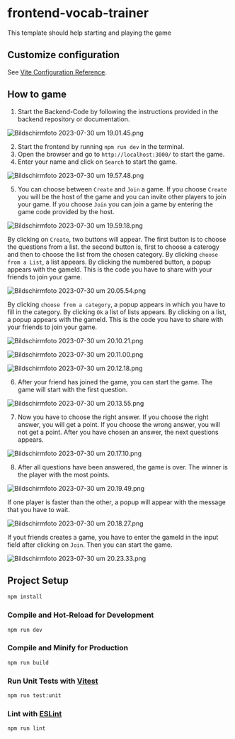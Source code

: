 # frontend-vocab-trainer

This template should help starting and playing the game

## Customize configuration

See [Vite Configuration Reference](https://vitejs.dev/config/).

## How to game

1. Start the Backend-Code by following the instructions provided in the backend repository or documentation.

![Bildschirmfoto 2023-07-30 um 19.01.45.png](..%2F..%2F..%2F..%2Fvar%2Ffolders%2Fbc%2F_qgyldkj1rg1j69_7592pdv80000gn%2FT%2FTemporaryItems%2FNSIRD_screencaptureui_Hc2P2w%2FBildschirmfoto%202023-07-30%20um%2019.01.45.png)



2. Start the frontend by running `npm run dev` in the terminal.
3. Open the browser and go to `http://localhost:3000/` to start the game.
4. Enter your name and click on `Search` to start the game.
   
![Bildschirmfoto 2023-07-30 um 19.57.48.png](..%2F..%2F..%2F..%2Fvar%2Ffolders%2Fbc%2F_qgyldkj1rg1j69_7592pdv80000gn%2FT%2FTemporaryItems%2FNSIRD_screencaptureui_RPdPml%2FBildschirmfoto%202023-07-30%20um%2019.57.48.png)

5. You can choose between `Create` and `Join` a game. If you choose `Create` you will be the host of the game and you can invite other players to join your game. If you choose `Join` you can join a game by entering the game code provided by the host.

![Bildschirmfoto 2023-07-30 um 19.59.18.png](..%2F..%2F..%2F..%2Fvar%2Ffolders%2Fbc%2F_qgyldkj1rg1j69_7592pdv80000gn%2FT%2FTemporaryItems%2FNSIRD_screencaptureui_UAoPVE%2FBildschirmfoto%202023-07-30%20um%2019.59.18.png)

By clicking on `Create`, two buttons will appear. The first button is to choose the questions from a list. the second button is, first to choose a caterogy and then to choose the list from the chosen category.
By clicking `choose from a List`, a list appears. By clicking the numbered button, a popup appears with the gameId. This is the code you have to share with your friends to join your game.

![Bildschirmfoto 2023-07-30 um 20.05.54.png](..%2F..%2FDesktop%2FBildschirmfoto%202023-07-30%20um%2020.05.54.png)


By clicking `choose from a category`, a popup appears in which you have to fill in the category. By clicking `Ok` a list of lists appears. By clicking on a list, a popup appears with the gameId. This is the code you have to share with your friends to join your game.

![Bildschirmfoto 2023-07-30 um 20.10.21.png](..%2F..%2F..%2F..%2Fvar%2Ffolders%2Fbc%2F_qgyldkj1rg1j69_7592pdv80000gn%2FT%2FTemporaryItems%2FNSIRD_screencaptureui_rZqUQe%2FBildschirmfoto%202023-07-30%20um%2020.10.21.png)

![Bildschirmfoto 2023-07-30 um 20.11.00.png](..%2F..%2F..%2F..%2Fvar%2Ffolders%2Fbc%2F_qgyldkj1rg1j69_7592pdv80000gn%2FT%2FTemporaryItems%2FNSIRD_screencaptureui_hWLR3Y%2FBildschirmfoto%202023-07-30%20um%2020.11.00.png)

![Bildschirmfoto 2023-07-30 um 20.12.18.png](..%2F..%2F..%2F..%2Fvar%2Ffolders%2Fbc%2F_qgyldkj1rg1j69_7592pdv80000gn%2FT%2FTemporaryItems%2FNSIRD_screencaptureui_jppdQi%2FBildschirmfoto%202023-07-30%20um%2020.12.18.png)

6. After your friend has joined the game, you can start the game. The game will start with the first question. 

![Bildschirmfoto 2023-07-30 um 20.13.55.png](..%2F..%2F..%2F..%2Fvar%2Ffolders%2Fbc%2F_qgyldkj1rg1j69_7592pdv80000gn%2FT%2FTemporaryItems%2FNSIRD_screencaptureui_X8J5Lp%2FBildschirmfoto%202023-07-30%20um%2020.13.55.png)

7. Now you have to choose the right answer. If you choose the right answer, you will get a point. If you choose the wrong answer, you will not get a point. After you have chosen an answer, the next questions appears.

![Bildschirmfoto 2023-07-30 um 20.17.10.png](..%2F..%2F..%2F..%2Fvar%2Ffolders%2Fbc%2F_qgyldkj1rg1j69_7592pdv80000gn%2FT%2FTemporaryItems%2FNSIRD_screencaptureui_NBgCuu%2FBildschirmfoto%202023-07-30%20um%2020.17.10.png)

8. After all questions have been answered, the game is over. The winner is the player with the most points.

![Bildschirmfoto 2023-07-30 um 20.19.49.png](..%2F..%2F..%2F..%2Fvar%2Ffolders%2Fbc%2F_qgyldkj1rg1j69_7592pdv80000gn%2FT%2FTemporaryItems%2FNSIRD_screencaptureui_FGSMG3%2FBildschirmfoto%202023-07-30%20um%2020.19.49.png)


If one player is faster than the other, a popup will appear with the message that you have to wait.

![Bildschirmfoto 2023-07-30 um 20.18.27.png](..%2F..%2F..%2F..%2Fvar%2Ffolders%2Fbc%2F_qgyldkj1rg1j69_7592pdv80000gn%2FT%2FTemporaryItems%2FNSIRD_screencaptureui_Mz6DqP%2FBildschirmfoto%202023-07-30%20um%2020.18.27.png)

If yout friends creates a game, you have to enter the gameId in the input field after clicking on `Join`. Then you can start the game.

![Bildschirmfoto 2023-07-30 um 20.23.33.png](..%2F..%2F..%2F..%2Fvar%2Ffolders%2Fbc%2F_qgyldkj1rg1j69_7592pdv80000gn%2FT%2FTemporaryItems%2FNSIRD_screencaptureui_LJQqZk%2FBildschirmfoto%202023-07-30%20um%2020.23.33.png)
## Project Setup

```sh
npm install
```

### Compile and Hot-Reload for Development

```sh
npm run dev
```

### Compile and Minify for Production

```sh
npm run build
```

### Run Unit Tests with [Vitest](https://vitest.dev/)

```sh
npm run test:unit
```

### Lint with [ESLint](https://eslint.org/)

```sh
npm run lint
```
